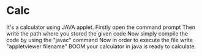 # Calc
It's a calculator using JAVA applet.
Firstly open the command prompt 
Then write the path where you stored the given code
Now simply compile the code by using the "javac" command
Now in order to execute the file write "appletviewer filename"
BOOM your calculator in java is ready to calculate.
